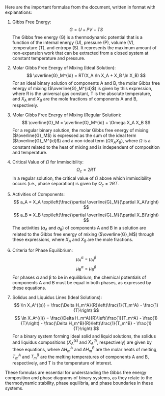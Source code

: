 Here are the important formulas from the document, written in  format with explanations:

1. Gibbs Free Energy:
$$
G = U + PV - TS
$$
The Gibbs free energy (G) is a thermodynamic potential that is a function of the internal energy (U), pressure (P), volume (V), temperature (T), and entropy (S). It represents the maximum amount of non-expansion work that can be extracted from a closed system at constant temperature and pressure.

2. Molar Gibbs Free Energy of Mixing (Ideal Solution):
$$
\overline{G}_M^{id} = RT(X_A \ln X_A + X_B \ln X_B)
$$
For an ideal binary solution of components A and B, the molar Gibbs free energy of mixing ($\overline{G}_M^{id}$) is given by this expression, where R is the universal gas constant, T is the absolute temperature, and $X_A$ and $X_B$ are the mole fractions of components A and B, respectively.

3. Molar Gibbs Free Energy of Mixing (Regular Solution):
$$
\overline{G}_M = \overline{G}_M^{id} + \Omega X_A X_B
$$
For a regular binary solution, the molar Gibbs free energy of mixing ($\overline{G}_M$) is expressed as the sum of the ideal term ($\overline{G}_M^{id}$) and a non-ideal term ($\Omega X_A X_B$), where $\Omega$ is a constant related to the heat of mixing and is independent of composition and temperature.

4. Critical Value of $\Omega$ for Immiscibility:
$$
\Omega_c = 2RT
$$
In a regular solution, the critical value of $\Omega$ above which immiscibility occurs (i.e., phase separation) is given by $\Omega_c = 2RT$.

5. Activities of Components:
$$
a_A = X_A \exp\left(\frac{\partial \overline{G}_M}{\partial X_A}\right)
$$
$$
a_B = X_B \exp\left(\frac{\partial \overline{G}_M}{\partial X_B}\right)
$$
The activities ($a_A$ and $a_B$) of components A and B in a solution are related to the Gibbs free energy of mixing ($\overline{G}_M$) through these expressions, where $X_A$ and $X_B$ are the mole fractions.

6. Criteria for Phase Equilibrium:
$$
\mu_A^\alpha = \mu_A^\beta
$$
$$
\mu_B^\alpha = \mu_B^\beta
$$
For phases α and β to be in equilibrium, the chemical potentials of components A and B must be equal in both phases, as expressed by these equations.

7. Solidus and Liquidus Lines (Ideal Solutions):
$$
\ln X_A^{(s)} = \frac{\Delta H_m^A}{R}\left(\frac{1}{T_m^A} - \frac{1}{T}\right)
$$
$$
\ln X_A^{(l)} = \frac{\Delta H_m^A}{R}\left(\frac{1}{T_m^A} - \frac{1}{T}\right) - \frac{\Delta H_m^B}{R}\left(\frac{1}{T_m^B} - \frac{1}{T}\right)
$$
For a binary system forming ideal solid and liquid solutions, the solidus and liquidus compositions ($X_A^{(s)}$ and $X_A^{(l)}$, respectively) are given by these equations, where $\Delta H_m^A$ and $\Delta H_m^B$ are the molar heats of melting, $T_m^A$ and $T_m^B$ are the melting temperatures of components A and B, respectively, and T is the temperature of interest.

These formulas are essential for understanding the Gibbs free energy composition and phase diagrams of binary systems, as they relate to the thermodynamic stability, phase equilibria, and phase boundaries in these systems.